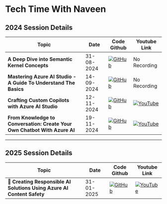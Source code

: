 # Tech Time With Naveen

## 2024 Session Details

| Topic                       | Date                               | Code Github      | Youtube Link |
| ------------------------------| ----------------------------------------- | -----------------| -----------|
| **A Deep Dive into Semantic Kernel Concepts**   |31-08-2024 | [![GitHub](https://img.shields.io/badge/GitHub-Repository-blue)](Session_2024/readme/191124_OwnChatbot_README.md)|No Recording|
| **Mastering Azure AI Studio - A Guide To Understand The Basics**   |14-09-2024 | [![GitHub](https://img.shields.io/badge/GitHub-Repository-blue)](Session_2024/readme/191124_OwnChatbot_README.md)|No Recording|
| **Crafting Custom Copilots with Azure AI Studio**   |12-11-2024 | [![GitHub](https://img.shields.io/badge/GitHub-Repository-blue)](Session_2024/readme/191124_OwnChatbot_README.md)| [![YouTube](https://img.shields.io/badge/YouTube-Video-red?logo=youtube)](https://www.youtube.com/watch?v=yUtWTg42mS0)|
| **From Knowledge to Conversation: Create Your Own Chatbot With Azure AI**   |19-11-2024 | [![GitHub](https://img.shields.io/badge/GitHub-Repository-blue)](Session_2024/readme/191124_OwnChatbot_README.md)| [![YouTube](https://img.shields.io/badge/YouTube-Video-red?logo=youtube)](https://www.youtube.com/watch?v=A8qbLlIObNY)|

---
## 2025 Session Details

| Topic                       | Date                               | Code Github      | Youtube Link |
| ------------------------------| ----------------------------------------- | -----------------| -----------|
| 🤖 **Creating Responsible AI Solutions Using Azure AI Content Safety**   |31-01-2025 | [![GitHub](https://img.shields.io/badge/GitHub-Repository-blue)](Session_2025/readme/310125_ContentSafety_README.md)| [![YouTube](https://img.shields.io/badge/YouTube-Video-red?logo=youtube)](https://www.youtube.com/watch?v=SH1bOiF7D0E)|

